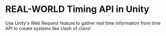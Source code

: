 # REAL-WORLD Timing API in Unity
Use Unity's Web Request feature to gather real time information from time API to create systems like clash of clans!
